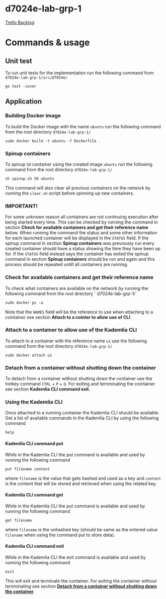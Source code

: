 # d7024e-lab-grp-1
[Trello Backlog](https://trello.com/b/JBu8iKev/d7024e)
# Commands & usage
## Unit test
To run unit tests for the implementation run the following command from `d7024e-lab-grp-1/src/d7024e/`
```
go test -cover
```
## Application
### Building Docker image
To build the Docker image with the name `ubuntu` run the following command from the root directory `d7024e-lab-grp-1/`
```
sudo docker build -t ubuntu -f Dockerfile . 
```
### Spinup containers
To spinup `50` container using the created image `ubuntu` run the following command from the root directory `d7024e-lab-grp-1/`
```
sh spinup.sh 50 ubuntu
```
This command will also clear all previous containers on the network by running the `clear.sh` script before spinning up new containers.
### IMPORTANT!
For some unknown reason all containers are not continuing execution after being started every time. This can be checked by running the command in section **Check for available containers and get their reference name** below. When running the command the status and some other information for each launched container will be displayed in the `STATUS` field. If the spinup command in section **Spinup containers** was previously run every created container should have a status showing the time they have been up for. If the `STATUS` field instead says the container has exited the spinup command in section **Spinup containers** should be run and again and this process should be repeated untill all containers are running.
### Check for available containers and get their reference name
To check what containers are available on the network by running the following command from the root directory ``d7024e-lab-grp-1/`
```
sudo docker ps -a
```
Note that the `NAMES` field will be the reference to use when attaching to a cointainer see section **Attach to a cointer to allow use of CLI**.
### Attach to a container to allow use of the Kademlia CLI
To attach to a container with the reference name `u1` use the following command from the root directory `d7024e-lab-grp-1/`
```
sudo docker attach u1
```
### Detach from a container without shutting down the container
To detach from a container without shutting down the container use the hotkey command `CTRL` + `P` + `Q`.
For exiting and ternminating the cointainer see section **Kademlia CLI command exit**.
### Using the Kademlia CLI
Once attached to a running container the Kademlia CLI should be available. Get a list of available commands in the Kademlia CLI by using the following command
```
help
```
#### Kademlia CLI command put
While in the Kademlia CLI the put command is available and used by running the following command
```
put filename content
```
where `filename` is the value that gets hashed and used as a key and `content` is the content that will be stored and retrieved when using the related key.
#### Kademlia CLI command get
While in the Kademlia CLI the put command is available and used by running the following command
```
get filename
```
where `filename` is the unhashed key (should be same as the entered value `filename` when using the command put to store data).
#### Kademlia CLI command exit
While in the Kademlia CLI the exit command is available and used by running the following command
```
exit
```
This will exit and terminate the container. For exiting the container without ternminating see section [**Detach from a container without shutting down the container**](#detach-from-a-container-without-shutting-down-the-container).

